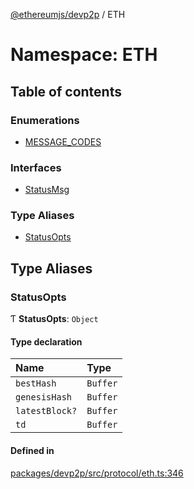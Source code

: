 [@ethereumjs/devp2p](../README.md) / ETH

# Namespace: ETH

## Table of contents

### Enumerations

- [MESSAGE\_CODES](../enums/ETH.MESSAGE_CODES.md)

### Interfaces

- [StatusMsg](../interfaces/ETH.StatusMsg.md)

### Type Aliases

- [StatusOpts](ETH.md#statusopts)

## Type Aliases

### StatusOpts

Ƭ **StatusOpts**: `Object`

#### Type declaration

| Name | Type |
| :------ | :------ |
| `bestHash` | `Buffer` |
| `genesisHash` | `Buffer` |
| `latestBlock?` | `Buffer` |
| `td` | `Buffer` |

#### Defined in

[packages/devp2p/src/protocol/eth.ts:346](https://github.com/ethereumjs/ethereumjs-monorepo/blob/master/packages/devp2p/src/protocol/eth.ts#L346)
